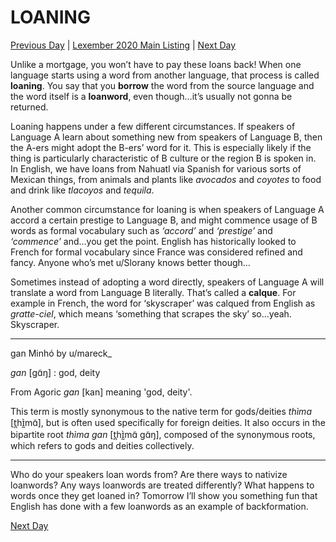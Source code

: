 # LOANING
[Previous Day](_prompts/r-conlangs/lexember/2021/prompts/w3/16.md) | [Lexember 2020 Main Listing](_prompts/r-conlangs/lexember/2021/toc_lex21.md) | [Next Day](_prompts/r-conlangs/lexember/2021/prompts/w3/18.md)

Unlike a mortgage, you won’t have to pay these loans back! When one language starts using a word from another language, that process is called **loaning**. You say that you **borrow** the word from the source language and the word itself is a **loanword**, even though…it’s usually not gonna be returned.

Loaning happens under a few different circumstances. If speakers of Language A learn about something new from speakers of Language B, then the A-ers might adopt the B-ers’ word for it. This is especially likely if the thing is particularly characteristic of B culture or the region B is spoken in. In English, we have loans from Nahuatl via Spanish for various sorts of Mexican things, from animals and plants like _avocados_ and _coyotes_ to food and drink like _tlacoyos_ and _tequila_.

Another common circumstance for loaning is when speakers of Language A accord a certain prestige to Language B, and might commence usage of B words as formal vocabulary such as _‘accord’_ and _‘prestige’_ and _‘commence’_ and…you get the point. English has historically looked to French for formal vocabulary since France was considered refined and fancy. Anyone who’s met u/Slorany knows better though…

Sometimes instead of adopting a word directly, speakers of Language A will translate a word from Language B literally. That’s called a **calque**. For example in French, the word for ‘skyscraper’ was calqued from English as _gratte-ciel_, which means ‘something that scrapes the sky’ so…yeah. Skyscraper.

-----

gan Minhó by u/mareck_

_gan_ [ɡɑ̃ŋ] : god, deity

From Agoric _gan_ [kan] meaning 'god, deity'.

This term is mostly synonymous to the native term for gods/deities _thìma_ [t̪hɪ̰̀mɑ̃], but is often used specifically for foreign deities. It also occurs in the bipartite root _thìma gan_ [t̪hɪ̰̀mɑ̃ ɡɑ̃ŋ], composed of the synonymous roots, which refers to gods and deities collectively.

-----

Who do your speakers loan words from? Are there ways to nativize loanwords? Any ways loanwords are treated differently? What happens to words once they get loaned in? Tomorrow I’ll show you something fun that English has done with a few loanwords as an example of backformation.

[Next Day](_prompts/r-conlangs/lexember/2021/prompts/w3/18.md)
